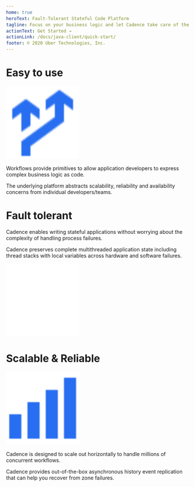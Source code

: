 ```yaml
---
home: true
heroText: Fault-Tolerant Stateful Code Platform
tagline: Focus on your business logic and let Cadence take care of the complexity of distributed systems
actionText: Get Started →
actionLink: /docs/java-client/quick-start/
footer: © 2020 Uber Technologies, Inc.
---
```


<div class="section">
  <div class="content">
    <h1>Easy to use</h1>
    <div class="grid">
      <div class="grid-col-4 text-align-center">
        <img src="img/arrow_divert_filled.svg" width="200px" />
      </div>
      <div class="grid-col-8">
        <p>Workflows provide primitives to allow application developers to express complex business logic as code.</p>
        <p>The underlying platform abstracts scalability, reliability and availability concerns from individual developers/teams.</p>
      </div>
    </div>
  </div>
</div>

<div class="section alt">
  <div class="content">
    <h1>Fault tolerant</h1>
    <div class="grid">
      <div class="grid-col-8">
        <p>Cadence enables writing stateful applications without worrying about the complexity of handling process failures.</p>
        <p>Cadence preserves complete multithreaded application state including thread stacks with local variables across hardware and software failures.</p>
      </div>
      <div class="grid-col-4 text-align-center">
        <img src="img/gears_outlined.svg" width="200px" />
      </div>
    </div>
  </div>
</div>

<div class="section">
  <div class="content">
    <h1>Scalable & Reliable</h1>
    <div class="grid">
      <div class="grid-col-4 text-align-center">
        <img src="img/chart_bar_ascending_filled.svg" width="200px" />
      </div>
      <div class="grid-col-8">
        <p>Cadence is designed to scale out horizontally to handle millions of concurrent workflows.</p>
        <p>Cadence provides out-of-the-box asynchronous history event replication that can help you recover from zone failures.</p>
      </div>
    </div>
  </div>
</div>
